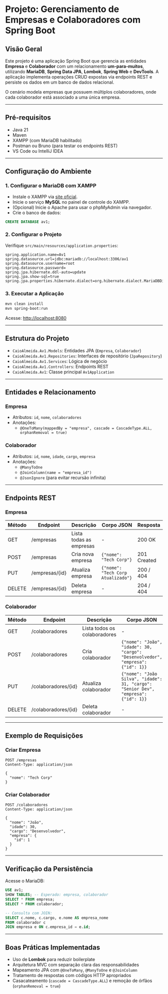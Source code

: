 # Projeto: Gerenciamento de Empresas e Colaboradores com Spring Boot

## Visão Geral

Este projeto é uma aplicação Spring Boot que gerencia as entidades **Empresa** e **Colaborador** com um relacionamento **um-para-muitos**, utilizando **MariaDB**, **Spring Data JPA**, **Lombok**, **Spring Web** e **DevTools**. A aplicação implementa operações CRUD expostas via endpoints REST e persiste os dados em um banco de dados relacional.

O cenário modela empresas que possuem múltiplos colaboradores, onde cada colaborador está associado a uma única empresa.

---

## Pré-requisitos

- Java 21  
- Maven  
- XAMPP (com MariaDB habilitado)  
- Postman ou Bruno (para testar os endpoints REST)  
- VS Code ou IntelliJ IDEA  

---

## Configuração do Ambiente

### 1. Configurar o MariaDB com XAMPP

- Instale o XAMPP via [site oficial](https://www.apachefriends.org).
- Inicie o serviço **MySQL** no painel de controle do XAMPP.
- (Opcional) Inicie o Apache para usar o phpMyAdmin via navegador.
- Crie o banco de dados:

```sql
CREATE DATABASE av1;
```

### 2. Configurar o Projeto

Verifique `src/main/resources/application.properties`:

```properties
spring.application.name=Av1
spring.datasource.url=jdbc:mariadb://localhost:3306/av1
spring.datasource.username=root
spring.datasource.password=
spring.jpa.hibernate.ddl-auto=update
spring.jpa.show-sql=true
spring.jpa.properties.hibernate.dialect=org.hibernate.dialect.MariaDBDialect
```

### 3. Executar a Aplicação

```bash
mvn clean install
mvn spring-boot:run
```

Acesse: [http://localhost:8080](http://localhost:8080)

---

## Estrutura do Projeto

- `CaioAlmeida.Av1.Models`: Entidades JPA (`Empresa`, `Colaborador`)
- `CaioAlmeida.Av1.Repositories`: Interfaces de repositório (`JpaRepository`)
- `CaioAlmeida.Av1.Services`: Lógica de negócio
- `CaioAlmeida.Av1.Controllers`: Endpoints REST
- `CaioAlmeida.Av1`: Classe principal `Av1Application`

---

## Entidades e Relacionamento

### Empresa

- Atributos: `id`, `nome`, `colaboradores`
- Anotações:
  - `@OneToMany(mappedBy = "empresa", cascade = CascadeType.ALL, orphanRemoval = true)`

### Colaborador

- Atributos: `id`, `nome`, `idade`, `cargo`, `empresa`
- Anotações:
  - `@ManyToOne`
  - `@JoinColumn(name = "empresa_id")`
  - `@JsonIgnore` (para evitar recursão infinita)

---

## Endpoints REST

### Empresa

| Método | Endpoint       | Descrição                | Corpo JSON                       | Resposta     |
|--------|----------------|--------------------------|----------------------------------|--------------|
| GET    | /empresas      | Lista todas as empresas  | -                                | 200 OK       |
| POST   | /empresas      | Cria nova empresa        | `{"nome": "Tech Corp"}`          | 201 Created  |
| PUT    | /empresas/{id} | Atualiza empresa         | `{"nome": "Tech Corp Atualizado"}` | 200 / 404 |
| DELETE | /empresas/{id} | Deleta empresa           | -                                | 204 / 404    |

### Colaborador

| Método | Endpoint             | Descrição                  | Corpo JSON                                                                 | Resposta     |
|--------|----------------------|----------------------------|----------------------------------------------------------------------------|--------------|
| GET    | /colaboradores       | Lista todos os colaboradores | -                                                                        | 200 OK       |
| POST   | /colaboradores       | Cria colaborador           | `{"nome": "João", "idade": 30, "cargo": "Desenvolvedor", "empresa": {"id": 1}}` | 201 Created  |
| PUT    | /colaboradores/{id}  | Atualiza colaborador       | `{"nome": "João Silva", "idade": 31, "cargo": "Senior Dev", "empresa": {"id": 1}}` | 200 / 404 |
| DELETE | /colaboradores/{id}  | Deleta colaborador         | -                                                                        | 204 / 404    |

---

## Exemplo de Requisições

### Criar Empresa

```http
POST /empresas
Content-Type: application/json

{
  "nome": "Tech Corp"
}
```

### Criar Colaborador

```http
POST /colaboradores
Content-Type: application/json

{
  "nome": "João",
  "idade": 30,
  "cargo": "Desenvolvedor",
  "empresa": {
    "id": 1
  }
}
```

---

## Verificação da Persistência

Acesse o MariaDB:

```sql
USE av1;
SHOW TABLES; -- Esperado: empresa, colaborador
SELECT * FROM empresa;
SELECT * FROM colaborador;

-- Consulta com JOIN:
SELECT c.nome, c.cargo, e.nome AS empresa_nome
FROM colaborador c
JOIN empresa e ON c.empresa_id = e.id;
```

---

## Boas Práticas Implementadas

- Uso de **Lombok** para reduzir boilerplate
- Arquitetura MVC com separação clara das responsabilidades
- Mapeamento JPA com `@OneToMany`, `@ManyToOne` e `@JoinColumn`
- Tratamento de respostas com códigos HTTP apropriados
- Casacateamento (`cascade = CascadeType.ALL`) e remoção de órfãos (`orphanRemoval = true`)
